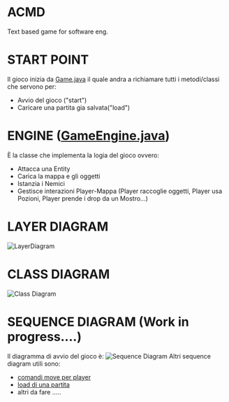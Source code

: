 # ACMD
Text based game for software eng.

# START POINT
Il gioco inizia da [Game.java](https://github.com/PdP03/ACMD/blob/main/src/Game.java) il quale andra a richiamare tutti i metodi/classi che servono per:
* Avvio del gioco ("start")
* Caricare una partita gia salvata("load")

# ENGINE ([GameEngine.java](https://github.com/PdP03/ACMD/blob/main/src/GameEngine.java))
È la classe che implementa la logia del gioco ovvero:
* Attacca una Entity
* Carica la mappa e gli oggetti
* Istanzia i Nemici
* Gestisce interazioni Player-Mappa (Player raccoglie oggetti, Player usa Pozioni, Player prende i drop da un Mostro...)

# LAYER DIAGRAM
![LayerDiagram](http://www.plantuml.com/plantuml/proxy?src=https://raw.githubusercontent.com/PdP03/ACMD/dev/DiagrammiUML/LayerDiagram.puml)

# CLASS DIAGRAM
![Class Diagram](http://www.plantuml.com/plantuml/proxy?src=https://raw.githubusercontent.com/PdP03/ACMD/dev/DiagrammiUML/ClassDiagram.puml)

# SEQUENCE DIAGRAM (Work in progress....)
Il diagramma di avvio del gioco è:
![Sequence Diagram](http://www.plantuml.com/plantuml/proxy?src=)
Altri sequence diagram utili sono:
* [comandi move per player](https://github.com/PdP03/ACMD/tree/dev/DiagrammiUML/provvisorio1.puml)
* [load di una partita](https://github.com/PdP03/ACMD/tree/dev/DiagrammiUML/provvisorio2.puml)
* altri da fare .....


